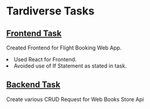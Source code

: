 <h1>Tardiverse Tasks</h1>

<h2><a href="https://github.com/Parag-Tharani/Tardiverse_task/tree/main/frontend_task/flight_booking_app">Frontend Task</a></h2>

<p> Created Frontend for Flight Booking Web App.</p>
<li> Used React for Frontend.</li>
<li> Avoided use of If Statement as stated in task.</li>

<h2><a href="https://github.com/Parag-Tharani/Tardiverse_task/tree/main/backend_task">Backend Task</a></h2>

<p>Create various CRUD Request for Web Books Store Api</p>